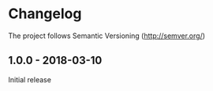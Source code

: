 # Changelog

The project follows Semantic Versioning (http://semver.org/)

## 1.0.0 - 2018-03-10
Initial release